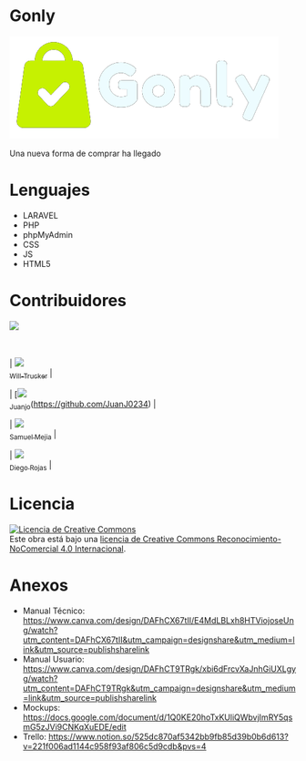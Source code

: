 # Gonly

<img src="https://github.com/Will-Trucker/Gonly-web/blob/main/Gonly/resources/img/Logos/logo-gonly-white-letters.png">

Una nueva forma de comprar ha llegado

# Lenguajes

- LARAVEL
- PHP
- phpMyAdmin
- CSS
- JS
- HTML5

# Contribuidores

  <p align="left">
   <img src="https://img.shields.io/badge/STATUS-EN%20DESAROLLO-green">
   </p>
   <br>
   
| [<img src="https://avatars.githubusercontent.com/u/83888568?v=4" width=115> <br> <sub>Will-Trucker</sub>](https://github.com/Will-Trucker) | 

| [<img src="https://avatars.githubusercontent.com/u/119774354?v=4" width=115> <br> <sub>Juanjo</sub>(https://github.com/JuanJ0234) | 

|  [<img src="https://avatars.githubusercontent.com/u/79532040?v=4" width=115> <br>  <sub>Samuel Mejia</sub>](https://github.com/Samuel-Mejia) | 

| [<img src="https://avatars.githubusercontent.com/u/87559944?v=4" width=115> <br> <sub>Diego Rojas</sub>](https://github.com/FUOWAII) |

# Licencia

<a rel="license" href="http://creativecommons.org/licenses/by-nc/4.0/"><img alt="Licencia de Creative Commons" style="border-width:0" src="https://i.creativecommons.org/l/by-nc/4.0/88x31.png" /></a><br />Este obra está bajo una <a rel="license" href="http://creativecommons.org/licenses/by-nc/4.0/">licencia de Creative Commons Reconocimiento-NoComercial 4.0 Internacional</a>.

# Anexos

- Manual Técnico: https://www.canva.com/design/DAFhCX67tII/E4MdLBLxh8HTViojoseUng/watch?utm_content=DAFhCX67tII&utm_campaign=designshare&utm_medium=link&utm_source=publishsharelink
- Manual Usuario: https://www.canva.com/design/DAFhCT9TRgk/xbi6dFrcvXaJnhGiUXLgyg/watch?utm_content=DAFhCT9TRgk&utm_campaign=designshare&utm_medium=link&utm_source=publishsharelink
- Mockups: https://docs.google.com/document/d/1Q0KE20hoTxKUliQWbvjImRY5qsmG5zJVi9CNKqXuEDE/edit
- Trello: https://www.notion.so/525dc870af5342bb9fb85d39b0b6d613?v=221f006ad1144c958f93af806c5d9cdb&pvs=4
